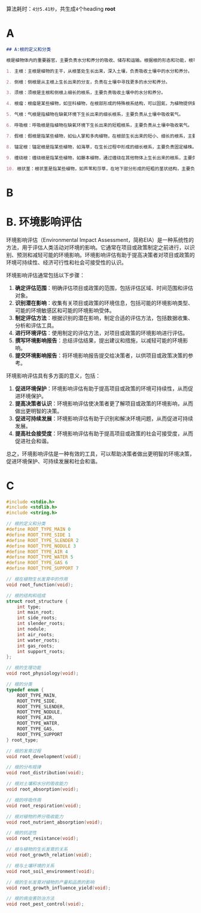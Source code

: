 算法耗时：`4分5.41秒`，共生成`4`个heading
**root**
# A
```markdown
## A:根的定义和分类

根是植物体内的重要器官，主要负责水分和养分的吸收、储存和运输。根据根的形态和功能，根可以分为不同的类型：

1. 主根：主根是植物的主干，从根茎处生长出来，深入土壤，负责吸收土壤中的水分和养分。

2. 侧根：侧根是从主根上生长出来的分支，负责在土壤中寻找更多的水分和养分。

3. 须根：须根是主根和侧根上细长的根系，主要负责吸收土壤中的水分和养分。

4. 根瘤：根瘤是某些植物，如豆科植物，在根部形成的特殊根系结构，可以固氮，为植物提供氮素营养。

5. 气根：气根是指植物在缺氧环境下生长出来的细长根系，主要负责从土壤中吸收氧气。

6. 呼吸根：呼吸根是指植物在缺氧环境下生长出来的短粗根系，主要负责从土壤中吸收氧气。

7. 假根：假根是指某些植物，如仙人掌和多肉植物，在根部生长出来的短小、细长的根系，主要用于固定植株。

8. 锚定根：锚定根是指某些植物，如海草，在生长过程中形成的细长根系，主要负责固定植株。

9. 缠绕根：缠绕根是指某些植物，如藤本植物，通过缠绕在其他物体上生长出来的根系，主要负责固定植株。

10. 根状茎：根状茎是指某些植物，如芦苇和莎草，在地下部分形成的短粗的茎状结构，主要负责吸收水分和养分。
```
# B
# B. 环境影响评估

环境影响评估（Environmental Impact Assessment，简称EIA）是一种系统性的方法，用于评估人类活动对环境的影响。它通常在项目或政策制定之前进行，以识别、预测和减轻可能的环境影响。环境影响评估有助于提高决策者对项目或政策的环境可持续性、经济可行性和社会可接受性的认识。

环境影响评估通常包括以下步骤：

1. **确定评估范围**：明确评估项目或政策的范围，包括评估区域、时间范围和评估对象。
2. **识别潜在影响**：收集有关项目或政策的环境信息，包括可能的环境影响类型、可能的环境敏感区和可能的环境影响受体。
3. **制定评估方法**：根据识别的潜在影响，制定合适的评估方法，包括数据收集、分析和评估工具。
4. **进行环境评估**：使用制定的评估方法，对项目或政策的环境影响进行评估。
5. **撰写环境影响报告**：总结评估结果，提出建议和措施，以减轻可能的环境影响。
6. **提交环境影响报告**：将环境影响报告提交给决策者，以供项目或政策决策的参考。

环境影响评估具有多方面的意义，包括：

1. **促进环境保护**：环境影响评估有助于提高项目或政策的环境可持续性，从而促进环境保护。
2. **提高决策者认识**：环境影响评估使决策者更了解项目或政策的环境影响，从而做出更明智的决策。
3. **促进可持续发展**：环境影响评估有助于识别和解决环境问题，从而促进可持续发展。
4. **提高社会接受度**：环境影响评估有助于提高项目或政策的社会可接受度，从而促进社会和谐。

总之，环境影响评估是一种有效的工具，可以帮助决策者做出更明智的环境决策，促进环境保护、可持续发展和社会和谐。
# C
```c
#include <stdio.h>
#include <stdlib.h>
#include <string.h>

// 根的定义和分类
#define ROOT_TYPE_MAIN 0
#define ROOT_TYPE_SIDE 1
#define ROOT_TYPE_SLENDER 2
#define ROOT_TYPE_NODULE 3
#define ROOT_TYPE_AIR 4
#define ROOT_TYPE_WATER 5
#define ROOT_TYPE_GAS 6
#define ROOT_TYPE_SUPPORT 7

// 根在植物生长发育中的作用
void root_function(void);

// 根的结构和组成
struct root_structure {
    int type;
    int main_root;
    int side_roots;
    int slender_roots;
    int nodule;
    int air_roots;
    int water_roots;
    int gas_roots;
    int support_roots;
};

// 根的生理功能
void root_physiology(void);

// 根的分类
typedef enum {
    ROOT_TYPE_MAIN,
    ROOT_TYPE_SIDE,
    ROOT_TYPE_SLENDER,
    ROOT_TYPE_NODULE,
    ROOT_TYPE_AIR,
    ROOT_TYPE_WATER,
    ROOT_TYPE_GAS,
    ROOT_TYPE_SUPPORT
} root_type;

// 根的发育过程
void root_development(void);

// 根的分布规律
void root_distribution(void);

// 根对土壤和水分的吸收能力
void root_absorption(void);

// 根的呼吸作用
void root_respiration(void);

// 根对植物的养分吸收能力
void root_nutrient_absorption(void);

// 根的抗逆性
void root_resistance(void);

// 根与植物的生长发育的关系
void root_growth_relation(void);

// 根与土壤环境的关系
void root_soil_environment(void);

// 根的生长发育对植物的产量和品质的影响
void root_growth_influence_yield(void);

// 根的病虫害防治方法
void root_pest_control(void);
```
